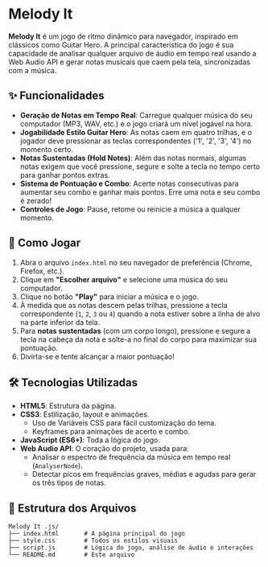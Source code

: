 # Melody It

**Melody It** é um jogo de ritmo dinâmico para navegador, inspirado em clássicos como Guitar Hero. A principal característica do jogo é sua capacidade de analisar qualquer arquivo de áudio em tempo real usando a Web Audio API e gerar notas musicais que caem pela tela, sincronizadas com a música.

## ✨ Funcionalidades

- **Geração de Notas em Tempo Real**: Carregue qualquer música do seu computador (MP3, WAV, etc.) e o jogo criará um nível jogável na hora.
- **Jogabilidade Estilo Guitar Hero**: As notas caem em quatro trilhas, e o jogador deve pressionar as teclas correspondentes ('1', '2', '3', '4') no momento certo.
- **Notas Sustentadas (Hold Notes)**: Além das notas normais, algumas notas exigem que você pressione, segure e solte a tecla no tempo certo para ganhar pontos extras.
- **Sistema de Pontuação e Combo**: Acerte notas consecutivas para aumentar seu combo e ganhar mais pontos. Erre uma nota e seu combo é zerado!
- **Controles de Jogo**: Pause, retome ou reinicie a música a qualquer momento.

## 🚀 Como Jogar

1.  Abra o arquivo `index.html` no seu navegador de preferência (Chrome, Firefox, etc.).
2.  Clique em **"Escolher arquivo"** e selecione uma música do seu computador.
3.  Clique no botão **"Play"** para iniciar a música e o jogo.
4.  À medida que as notas descem pelas trilhas, pressione a tecla correspondente (`1`, `2`, `3` ou `4`) quando a nota estiver sobre a linha de alvo na parte inferior da tela.
5.  Para **notas sustentadas** (com um corpo longo), pressione e segure a tecla na cabeça da nota e solte-a no final do corpo para maximizar sua pontuação.
6.  Divirta-se e tente alcançar a maior pontuação!

## 🛠️ Tecnologias Utilizadas

- **HTML5**: Estrutura da página.
- **CSS3**: Estilização, layout e animações.
  - Uso de Variáveis CSS para fácil customização do tema.
  - Keyframes para animações de acerto e combo.
- **JavaScript (ES6+)**: Toda a lógica do jogo.
- **Web Audio API**: O coração do projeto, usada para:
  - Analisar o espectro de frequência da música em tempo real (`AnalyserNode`).
  - Detectar picos em frequências graves, médias e agudas para gerar os três tipos de notas.

## 📂 Estrutura dos Arquivos

```
Melody It .js/
├── index.html       # A página principal do jogo
├── style.css        # Todos os estilos visuais
├── script.js        # Lógica do jogo, análise de áudio e interações
└── README.md        # Este arquivo
```